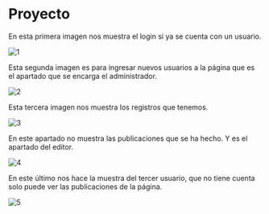 # Proyecto

En esta primera imagen nos muestra el login si ya se cuenta con un usuario.

![1](https://user-images.githubusercontent.com/72897083/97821372-d11da900-1c77-11eb-82e5-81a23392f338.PNG)

Esta segunda imagen es para ingresar nuevos usuarios a la página que es el apartado que se encarga el administrador.

![2](https://user-images.githubusercontent.com/72897083/97821386-e0045b80-1c77-11eb-8496-38ff529dc2a7.PNG)

Esta tercera imagen nos muestra los registros que tenemos.

![3](https://user-images.githubusercontent.com/72897083/97821390-e4307900-1c77-11eb-99b4-8f68c01f3114.PNG)

En este apartado no muestra las publicaciones que se ha hecho. Y es el apartado del editor.

![4](https://user-images.githubusercontent.com/72897083/97821394-e72b6980-1c77-11eb-909d-aa5fcaab7cec.PNG)

En este último nos hace la muestra del tercer usuario, que no tiene cuenta solo puede ver las publicaciones de la página.

![5](https://user-images.githubusercontent.com/72897083/97821406-edb9e100-1c77-11eb-805e-49e6abdd9047.PNG)


